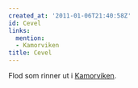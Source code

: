 ```yaml
---
created_at: '2011-01-06T21:40:58Z'
id: Cevel
links:
  mention:
  - Kamorviken
title: Cevel
---
```


Flod som rinner ut i [Kamorviken].

  [Kamorviken]: Kamorviken
